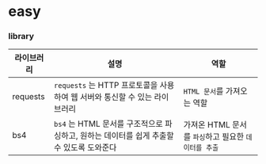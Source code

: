 # easy

### library

|라이브러리|설명|역할|
|------|---|---|
|requests|`requests` 는 HTTP 프로토콜을 사용하여 웹 서버와 통신할 수 있는 라이브러리|`HTML 문서`를 가져오는 역할|
|bs4|`bs4` 는 HTML 문서를 구조적으로 파싱하고, 원하는 데이터를 쉽게 추출할 수 있도록 도와준다|가져온 HTML 문서를 `파싱`하고 필요한 `데이터를 추출`|